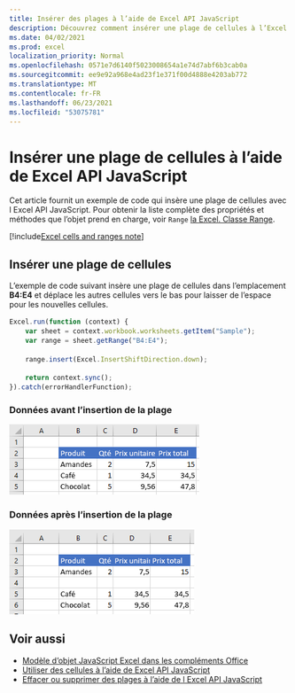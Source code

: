 ```yaml
---
title: Insérer des plages à l’aide de Excel API JavaScript
description: Découvrez comment insérer une plage de cellules à l’Excel API JavaScript.
ms.date: 04/02/2021
ms.prod: excel
localization_priority: Normal
ms.openlocfilehash: 0571e7d6140f5023008654a1e74d7abf6b3cab0a
ms.sourcegitcommit: ee9e92a968e4ad23f1e371f00d4888e4203ab772
ms.translationtype: MT
ms.contentlocale: fr-FR
ms.lasthandoff: 06/23/2021
ms.locfileid: "53075781"
---
```

# <a name="insert-a-range-of-cells-using-the-excel-javascript-api"></a>Insérer une plage de cellules à l’aide de Excel API JavaScript

Cet article fournit un exemple de code qui insère une plage de cellules avec l Excel API JavaScript. Pour obtenir la liste complète des propriétés et méthodes que l’objet prend en charge, voir `Range` [la Excel. Classe Range](/javascript/api/excel/excel.range).

[!include[Excel cells and ranges note](../includes/note-excel-cells-and-ranges.md)]

## <a name="insert-a-range-of-cells"></a>Insérer une plage de cellules

L’exemple de code suivant insère une plage de cellules dans l’emplacement **B4:E4** et déplace les autres cellules vers le bas pour laisser de l’espace pour les nouvelles cellules.

```js
Excel.run(function (context) {
    var sheet = context.workbook.worksheets.getItem("Sample");
    var range = sheet.getRange("B4:E4");

    range.insert(Excel.InsertShiftDirection.down);

    return context.sync();
}).catch(errorHandlerFunction);
```

### <a name="data-before-range-is-inserted"></a>Données avant l’insertion de la plage

![Données dans Excel avant l’insertion de la plage.](../images/excel-ranges-start.png)

### <a name="data-after-range-is-inserted"></a>Données après l’insertion de la plage

![Données dans Excel après l’insertion de la plage.](../images/excel-ranges-after-insert.png)

## <a name="see-also"></a>Voir aussi

- [Modèle d’objet JavaScript Excel dans les compléments Office](excel-add-ins-core-concepts.md)
- [Utiliser des cellules à l’aide de Excel API JavaScript](excel-add-ins-cells.md)
- [Effacer ou supprimer des plages à l’aide de l Excel API JavaScript](excel-add-ins-ranges-clear-delete.md)
